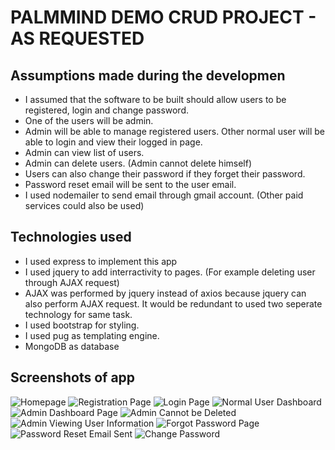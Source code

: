 # PALMMIND DEMO CRUD PROJECT - AS REQUESTED
## Assumptions made during the developmen
- I assumed that the software to be built should allow users to be registered, login and change password.
- One of the users will be admin.
- Admin will be able to manage registered users. Other normal user will be able to login and view their logged in page.
- Admin can view list of users.
- Admin can delete users. (Admin cannot delete himself)
- Users can also change their password if they forget their password.
- Password reset email will be sent to the user email.
- I used nodemailer to send email through gmail account. (Other paid services could also be used)

## Technologies used
- I used express to implement this app
- I used jquery to add interractivity to pages. (For example deleting user through AJAX request)
- AJAX was performed by jquery instead of axios because jquery can also perform AJAX request. It would be redundant to used two seperate technology for same task.
- I used bootstrap for styling.
- I used pug as templating engine.
- MongoDB as database

## Screenshots of app
![Homepage](https://github.com/mrbpurnachandra/palmmind/assets/150110046/7c32459c-cad5-40b6-b4bd-50855a09c9cb)
![Registration Page](https://github.com/mrbpurnachandra/palmmind/assets/150110046/042218f7-416f-490a-8999-17b12b6cb637)
![Login Page](https://github.com/mrbpurnachandra/palmmind/assets/150110046/31e2fbe3-cfc2-42e1-95f5-1beb603122aa)
![Normal User Dashboard](https://github.com/mrbpurnachandra/palmmind/assets/150110046/419bd87d-570c-452e-90f7-73118259f0fc)
![Admin Dashboard Page](https://github.com/mrbpurnachandra/palmmind/assets/150110046/9464824d-ae32-4aa5-a09e-4b2c8e5cfa01)
![Admin Cannot be Deleted](https://github.com/mrbpurnachandra/palmmind/assets/150110046/8451518b-89c9-4741-963a-fe4b02fa91e4)
![Admin Viewing User Information](https://github.com/mrbpurnachandra/palmmind/assets/150110046/d64c3bd7-76a4-4089-a46b-bf8e6bd6602f)
![Forgot Password Page](https://github.com/mrbpurnachandra/palmmind/assets/150110046/c4a58018-bb5d-45cf-bcad-dc5bda58bc93)
![Password Reset Email Sent](https://github.com/mrbpurnachandra/palmmind/assets/150110046/7e0ecccf-02ed-4d37-9e9a-cbc39eb1d9fa)
![Change Password](https://github.com/mrbpurnachandra/palmmind/assets/150110046/2bc85ce1-2d71-4842-bf2c-3dea51a70835)
